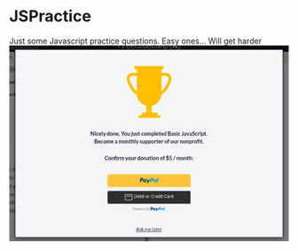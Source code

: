 # JSPractice
Just some Javascript practice questions. Easy ones... Will get harder
![Alt text](/Completion.png)
